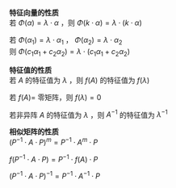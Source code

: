 **特征向量的性质**  
若 $\Phi(\alpha)=\lambda\cdot\alpha$ ，则 $\Phi(k\cdot\alpha)=\lambda\cdot(k\cdot\alpha)$   
  
若 $\Phi(\alpha_1)=\lambda\cdot\alpha_1$ ， $\Phi(\alpha_2)=\lambda\cdot\alpha_2$   
则 $\Phi(c_1\alpha_1+c_2\alpha_2)=\lambda\cdot(c_1\alpha_1+c_2\alpha_2)$   
  
**特征值的性质**  
若 $A$ 的特征值为 $\lambda$ ，则 $f(A)$ 的特征值为 $f(\lambda)$   
  
若 $f(A)=$ 零矩阵，则 $f(\lambda)=0$   
  
若非异阵 $A$ 的特征值为 $\lambda$ ，则 $A^{-1}$ 的特征值为 $\lambda^{-1}$   
  
**相似矩阵的性质**  
 $(P^{-1}\cdot A\cdot P)^m=P^{-1}\cdot A^m\cdot P$   
  
 $f(P^{-1}\cdot A\cdot P)=P^{-1}\cdot f(A)\cdot P$   
  
 $(P^{-1}\cdot A\cdot P)^{-1}=P^{-1}\cdot A^{-1}\cdot P$   
